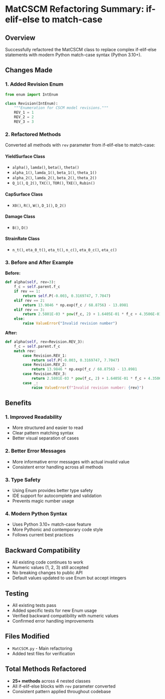 # MatCSCM Refactoring Summary: if-elif-else to match-case

## Overview
Successfully refactored the MatCSCM class to replace complex if-elif-else statements with modern Python match-case syntax (Python 3.10+).

## Changes Made

### 1. Added Revision Enum
```python
from enum import IntEnum

class Revision(IntEnum):
    """Enumeration for CSCM model revisions."""
    REV_1 = 1
    REV_2 = 2
    REV_3 = 3
```

### 2. Refactored Methods
Converted all methods with `rev` parameter from if-elif-else to match-case:

#### YieldSurface Class
- `alpha()`, `lamda()`, `beta()`, `theta()`
- `alpha_1()`, `lamda_1()`, `beta_1()`, `theta_1()`
- `alpha_2()`, `lamda_2()`, `beta_2()`, `theta_2()`
- `Q_1()`, `Q_2()`, `TXC()`, `TOR()`, `TXE()`, `Rubin()`

#### CapSurface Class
- `X0()`, `R()`, `W()`, `D_1()`, `D_2()`

#### Damage Class
- `B()`, `D()`

#### StrainRate Class
- `n_t()`, `eta_0_t()`, `eta_t()`, `n_c()`, `eta_0_c()`, `eta_c()`

### 3. Before and After Example

**Before:**
```python
def alpha(self, rev=3):
    f_c = self.parent.f_c
    if rev == 1:
        return self.P(-0.003, 0.3169747, 7.7047)
    elif rev == 2:
        return 13.9846 * np.exp(f_c / 68.8756) - 13.8981
    elif rev == 3:
        return 2.5801E-03 * pow(f_c, 2) + 1.6405E-01 * f_c + 4.3506E-01
    else:
        raise ValueError("Invalid revision number")
```

**After:**
```python
def alpha(self, rev=Revision.REV_3):
    f_c = self.parent.f_c
    match rev:
        case Revision.REV_1:
            return self.P(-0.003, 0.3169747, 7.7047)
        case Revision.REV_2:
            return 13.9846 * np.exp(f_c / 68.8756) - 13.8981
        case Revision.REV_3:
            return 2.5801E-03 * pow(f_c, 2) + 1.6405E-01 * f_c + 4.3506E-01
        case _:
            raise ValueError(f"Invalid revision number: {rev}")
```

## Benefits

### 1. Improved Readability
- More structured and easier to read
- Clear pattern matching syntax
- Better visual separation of cases

### 2. Better Error Messages
- More informative error messages with actual invalid value
- Consistent error handling across all methods

### 3. Type Safety
- Using Enum provides better type safety
- IDE support for autocomplete and validation
- Prevents magic number usage

### 4. Modern Python Syntax
- Uses Python 3.10+ match-case feature
- More Pythonic and contemporary code style
- Follows current best practices

## Backward Compatibility
- All existing code continues to work
- Numeric values (1, 2, 3) still accepted
- No breaking changes to public API
- Default values updated to use Enum but accept integers

## Testing
- All existing tests pass
- Added specific tests for new Enum usage
- Verified backward compatibility with numeric values
- Confirmed error handling improvements

## Files Modified
- `MatCSCM.py` - Main refactoring
- Added test files for verification

## Total Methods Refactored
- **25+ methods** across 4 nested classes
- All if-elif-else blocks with `rev` parameter converted
- Consistent pattern applied throughout codebase